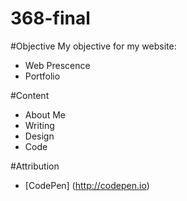 368-final
=========

#Objective
My objective for my website: 

* Web Prescence
* Portfolio

#Content

* About Me
* Writing
* Design
* Code

#Attribution

* [CodePen] (http://codepen.io)
